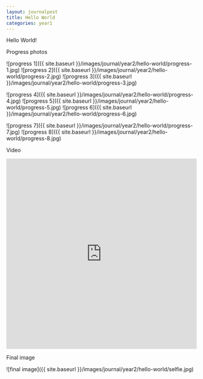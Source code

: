 ```yaml
---
layout: journalpost
title: Hello World
categories: year1
---
```


Hello World!

Progress photos

![progress 1]({{ site.baseurl }}/images/journal/year2/hello-world/progress-1.jpg)
![progress 2]({{ site.baseurl }}/images/journal/year2/hello-world/progress-2.jpg)
![progress 3]({{ site.baseurl }}/images/journal/year2/hello-world/progress-3.jpg)

![progress 4]({{ site.baseurl }}/images/journal/year2/hello-world/progress-4.jpg)
![progress 5]({{ site.baseurl }}/images/journal/year2/hello-world/progress-5.jpg)
![progress 6]({{ site.baseurl }}/images/journal/year2/hello-world/progress-6.jpg)

![progress 7]({{ site.baseurl }}/images/journal/year2/hello-world/progress-7.jpg)
![progress 8]({{ site.baseurl }}/images/journal/year2/hello-world/progress-8.jpg)

Video

<div style="padding:100% 0 0 0;position:relative;"><iframe src="https://player.vimeo.com/video/754655282?h=fb50e7fa26&title=0&byline=0&portrait=0" style="position:absolute;top:0;left:0;width:100%;height:100%;" frameborder="0" allow="autoplay; fullscreen; picture-in-picture" allowfullscreen></iframe></div><script src="https://player.vimeo.com/api/player.js"></script>

Final image

![final image]({{ site.baseurl }}/images/journal/year2/hello-world/selfie.jpg)
